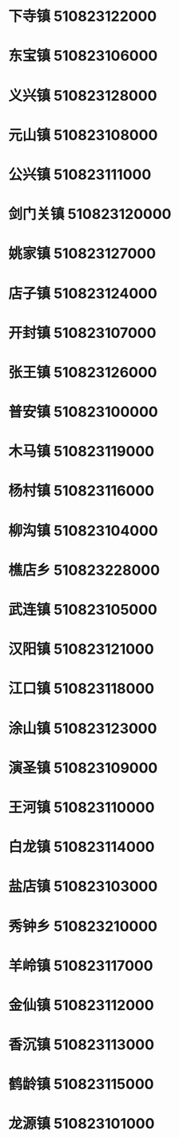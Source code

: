 # 下寺镇 510823122000
# 东宝镇 510823106000
# 义兴镇 510823128000
# 元山镇 510823108000
# 公兴镇 510823111000
# 剑门关镇 510823120000
# 姚家镇 510823127000
# 店子镇 510823124000
# 开封镇 510823107000
# 张王镇 510823126000
# 普安镇 510823100000
# 木马镇 510823119000
# 杨村镇 510823116000
# 柳沟镇 510823104000
# 樵店乡 510823228000
# 武连镇 510823105000
# 汉阳镇 510823121000
# 江口镇 510823118000
# 涂山镇 510823123000
# 演圣镇 510823109000
# 王河镇 510823110000
# 白龙镇 510823114000
# 盐店镇 510823103000
# 秀钟乡 510823210000
# 羊岭镇 510823117000
# 金仙镇 510823112000
# 香沉镇 510823113000
# 鹤龄镇 510823115000
# 龙源镇 510823101000
